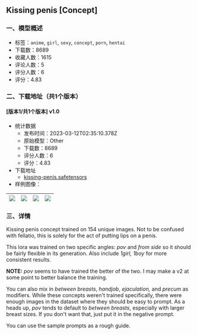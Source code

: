 ## Kissing penis [Concept]
### 一、模型概述

- 标签：`anime`, `girl`, `sexy`, `concept`, `porn`, `hentai`
- 下载数：8689
- 收藏人数：1615
- 评论人数：5
- 评分人数：6
- 评分：4.83

### 二、下载地址（共1个版本）

#### [版本1/共1个版本] v1.0

- 统计数据
  - 发布时间：2023-03-12T02:35:10.378Z
  - 原始模型：Other
  - 下载数：8689
  - 评分人数：6
  - 评分：4.83
- 下载地址
  - [kissing-penis.safetensors](https://civitai.com/api/download/models/16382)
- 样例图像：

| <img src="https://image.civitai.com/xG1nkqKTMzGDvpLrqFT7WA/878f491b-1937-40ea-f2f5-986ced621500/width=450/165223.jpeg" /> | <img src="https://image.civitai.com/xG1nkqKTMzGDvpLrqFT7WA/7cf90f19-c276-4d12-eb8d-ceec37cde600/width=450/165224.jpeg" /> | <img src="https://image.civitai.com/xG1nkqKTMzGDvpLrqFT7WA/9444633f-69d5-4952-2be7-2117d2886100/width=450/165220.jpeg" /> | <img src="https://image.civitai.com/xG1nkqKTMzGDvpLrqFT7WA/7b49bbb2-1e1b-4d91-9c5d-a7ce812e6c00/width=450/165222.jpeg" /> |
| ---- | ---- | ---- | ---- |


### 三、详情
<p>Kissing penis concept trained on 154 unique images. Not to be confused with fellatio, this is solely for the act of putting lips on a penis.</p><p></p><p>This lora was trained on two specific angles: <em>pov</em> and <em>from side</em> so it should be fairly flexible in its generation. Also include <em>1girl, 1boy</em> for more consistent results.</p><p><strong>NOTE:</strong> <em>pov </em>seems to have trained the better of the two. I may make a v2 at some point to better balance the training.</p><p></p><p>You can also mix in <em>between breasts</em>, <em>handjob</em>, <em>ejaculation,</em> and <em>precum</em> as modifiers. While these concepts weren't trained specifically, there were enough images in the dataset where they should be easy to prompt. As a heads up, <em>pov </em>tends to default to <em>between breasts</em>, especially with larger breast sizes. If you don't want that, just put it in the negative prompt.</p><p></p><p>You can use the sample prompts as a rough guide.</p>
